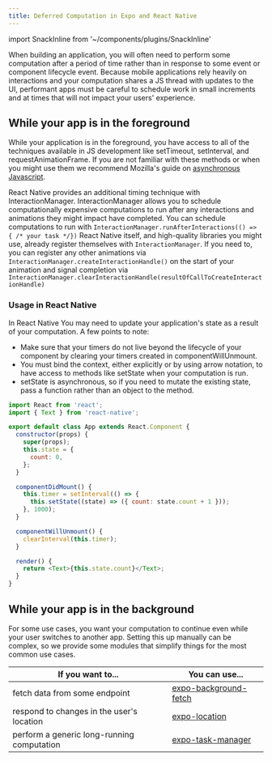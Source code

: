 ```yaml
---
title: Deferred Computation in Expo and React Native
---
```


import SnackInline from '~/components/plugins/SnackInline'

When building an application, you will often need to perform some computation after a period of time rather than in response to some event or component lifecycle event.  Because mobile applications rely heavily on interactions and your computation shares a JS thread with updates to the UI, performant apps must be careful to schedule work in small increments and at times that will not impact your users' experience.


## While your app is in the foreground
 While your application is in the foreground, you have access to all of the techniques available in JS development like setTimeout, setInterval, and requestAnimationFrame.  If you are not familiar with these methods or when you might use them we recommend Mozilla's guide on [asynchronous Javascript](https://developer.mozilla.org/en-US/docs/Learn/JavaScript/Asynchronous/Timeouts_and_intervals).

React Native provides an additional timing technique with InteractionManager.  InteractionManager allows you to schedule computationally expensive computations to run after any interactions and animations they might impact have completed.  You can schedule computations to run with `InteractionManager.runAfterInteractions(() => { /* your task */})` React Native itself, and high-quality libraries you might use, already register themselves with `InteractionManager`.  If you need to, you can register any other animations via `InteractionManager.createInteractionHandle()` on the start of your animation and signal completion via `InteractionManager.clearInteractionHandle(resultOfCallToCreateInteractionHandle)`


### Usage in React Native

In React Native You may need to update your application's state as a result of your computation.  A few points to note:
- Make sure that your timers do not live beyond the lifecycle of your component by clearing your timers created in componentWillUnmount.
- You must bind the context, either explicitly or by using arrow notation, to have access to methods like setState when your computation is run.
- setState is asynchronous, so if you need to mutate the existing state, pass a function rather than an object to the method.

<SnackInline>

<!-- prettier-ignore -->
```js
import React from 'react';
import { Text } from 'react-native';

export default class App extends React.Component {
  constructor(props) {
    super(props);
    this.state = {
      count: 0,
    };
  }

  componentDidMount() {
    this.timer = setInterval(() => {
      this.setState((state) => ({ count: state.count + 1 }));
    }, 1000);
  }

  componentWillUnmount() {
    clearInterval(this.timer);
  }

  render() {
    return <Text>{this.state.count}</Text>;
  }
}
```

</SnackInline>


## While your app is in the background

For some use cases, you want your computation to continue even while your user switches to another app.  Setting this up manually can be complex, so we provide some modules that simplify things for the most common use cases.


| If you want to... | You can use... |
| ----------------------- | ----------- |
| fetch data from some endpoint          | [expo-background-fetch](https://docs.expo.io/versions/latest/sdk/background-fetch/) |
| respond to changes in the user's location           | [expo-location](https://docs.expo.io/versions/latest/sdk/location/) |
| perform a generic long-running computation   | [expo-task-manager](https://docs.expo.io/versions/latest/sdk/task-manager/) |
